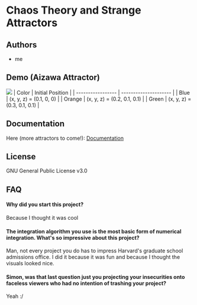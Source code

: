 
# Chaos Theory and Strange Attractors



## Authors

- me


## Demo (Aizawa Attractor)

![](https://github.com/epa058/Strange-Attractors/blob/main/Animations/Aizawa%20Attractor.gif)
| Color             | Initial Position      |
| ----------------- | --------------------- |
| Blue | (x, y, z) = (0.1, 0, 0) |
| Orange | (x, y, z) = (0.2, 0.1, 0.1) |
| Green | (x, y, z) = (0.3, 0.1, 0.1) |

## Documentation

Here (more attractors to come!): [Documentation](https://github.com/epa058/Strange-Attractors/blob/main/Documentation.pdf)

## License

GNU General Public License v3.0


## FAQ

#### Why did you start this project?

Because I thought it was cool

#### The integration algorithm you use is the most basic form of numerical integration. What's so impressive about this project?

Man, not every project you do has to impress Harvard's graduate school admissions office. I did it because it was fun and because I thought the visuals looked nice. 

#### Simon, was that last question just you projecting your insecurities onto faceless viewers who had no intention of trashing your project?

Yeah :/
